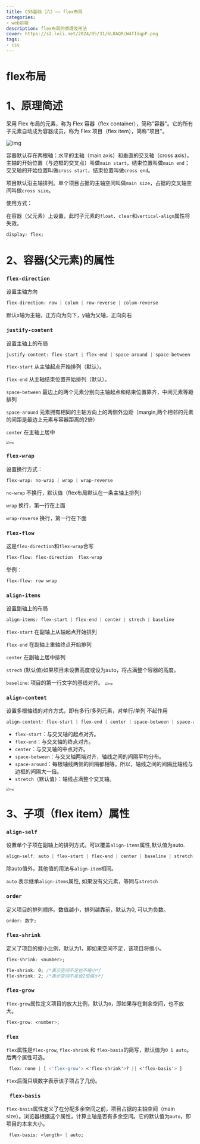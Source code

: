 ```yaml
---
title: CSS基础（六）—— flex布局
categories: 
- web前端
description: flex布局的原理及用法
cover: https://s2.loli.net/2024/05/31/6L8AQRcW4fIdqpP.png
tags:
- css
---
```


# flex布局

# 1、原理简述

采用 Flex 布局的元素，称为 Flex 容器（flex container），简称"容器"。它的所有子元素自动成为容器成员，称为 Flex 项目（flex item），简称"项目"。

![img](https://www.ruanyifeng.com/blogimg/asset/2015/bg2015071004.png)

容器默认存在两根轴：水平的主轴（main axis）和垂直的交叉轴（cross axis）。主轴的开始位置（与边框的交叉点）叫做`main start`，结束位置叫做`main end`；交叉轴的开始位置叫做`cross start`，结束位置叫做`cross end`。

项目默认沿主轴排列。单个项目占据的主轴空间叫做`main size`，占据的交叉轴空间叫做`cross size`。

使用方式：

在容器（父元素）上设置，此时子元素的`float`、`clear`和`vertical-align`属性将失效。

```css
display: flex;
```



# 2、容器(父元素)的属性

### `flex-direction`

设置主轴方向

```css
flex-direction: row | colum | row-reverse | colum-reverse
```

默认x轴为主轴，正方向为向下，y轴为父轴，正向向右

### `justify-content`

设置主轴上的布局

``` css
justify-content: flex-start | flex-end | space-around | space-between | center
```

`flex-start`  从主轴起点开始排列（默认）。

`flex-end` 从主轴结束位置开始排列（默认）。

`space-between` 最边上的两个元素分别向主轴起点和结束位置靠齐，中间元素等距排列

`space-around`  元素拥有相同的主轴方向上的两侧外边距（margin,两个相邻的元素的间距是最边上元素与容器距离的2倍）

`center`  在主轴上居中

<img src="https://www.ruanyifeng.com/blogimg/asset/2015/bg2015071010.png" alt="img" style="zoom:50%;" />

### `flex-wrap`

设置换行方式：

```css
flex-wrap: no-wrap | wrap | wrap-reverse
```

`no-wrap` 不换行，默认值（flex布局默认在一条主轴上排列）

`wrap`    换行，第一行在上面

`wrap-reverse` 换行，第一行在下面 

### `flex-flow`

这是`flex-direction`和`flex-wrap`合写

```css
flex-flow: flex-direction  flex-wrap
```

举例：

```css
flex-flow: row wrap
```

### `align-items`

设置副轴上的布局

```css
align-items: flex-start | flex-end | center | strech | baseline
```

`flex-start`  在副轴上从轴起点开始排列

 `flex-end`  在副轴上重轴终点开始排列

`center`   在副轴上居中排列

`strech`  (默认值)如果项目未设置高度或设为auto，将占满整个容器的高度。

`baseline`: 项目的第一行文字的基线对齐。
<img src="https://www.ruanyifeng.com/blogimg/asset/2015/bg2015071012.png" alt="img" style="zoom:50%;" />

### `align-content`

设置多根轴线的对齐方式，即有多行/多列元素，对单行/单列 不起作用

```css
align-content: flex-start | flex-end | center | space-between | space-around | stretch;
```

- `flex-start`：与交叉轴的起点对齐。
- `flex-end`：与交叉轴的终点对齐。
- `center`：与交叉轴的中点对齐。
- `space-between`：与交叉轴两端对齐，轴线之间的间隔平均分布。
- `space-around`：每根轴线两侧的间隔都相等。所以，轴线之间的间隔比轴线与边框的间隔大一倍。
- `stretch`（默认值）：轴线占满整个交叉轴。

<img src="https://www.ruanyifeng.com/blogimg/asset/2015/bg2015071012.png" alt="img" style="zoom:50%;" />

# 3、子项（flex item）属性

### `align-self`

设置单个子项在副轴上的排列方式。可以覆盖`align-items`属性,默认值为auto.

```css
align-self: auto | flex-start | flex-end | center | baseline | stretch;
```

除auto值外，其他值的用法与`align-item`相同。

`auto`  表示继承`align-items`属性, 如果没有父元素，等同与`stretch`



### `order`

定义项目的排列顺序。数值越小，排列越靠前，默认为0, 可以为负数。

```css
order: 数字;
```

### `flex-shrink`

定义了项目的缩小比例，默认为1，即如果空间不足，该项目将缩小。

```css
flex-shrink: <number>; 
```

```css
fle-shrink: 0; /*表示空间不足也不缩小*/
fle-shrink: 2; /*表示空间不足也2倍缩小*/
```

### `flex-grow`

`flex-grow`属性定义项目的放大比例，默认为`0`，即如果存在剩余空间，也不放大。

```css
flex-grow: <number>;
```

### `flex`

`flex`属性是`flex-grow`, `flex-shrink` 和 `flex-basis`的简写，默认值为`0 1 auto`。后两个属性可选。

```css
 flex: none | [ <'flex-grow'> <'flex-shrink'>? || <'flex-basis'> ]
```

`flex`后面只填数字表示该子项占了几份。

### ` flex-basis`

`flex-basis`属性定义了在分配多余空间之前，项目占据的主轴空间（main size）。浏览器根据这个属性，计算主轴是否有多余空间。它的默认值为`auto`，即项目的本来大小。

```css
 flex-basis: <length> | auto;
```

